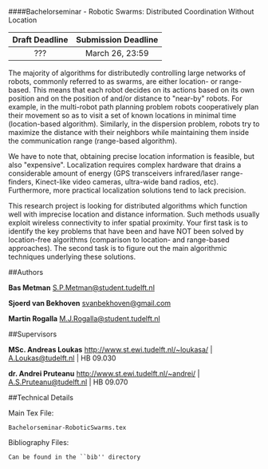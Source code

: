 ####Bachelorseminar - Robotic Swarms: Distributed Coordination Without Location

| Draft Deadline        | Submission Deadline  |
|:---------------------:|:--------------------:|
| ???                   | March 26, 23:59      |

The majority of algorithms for distributedly controlling large networks of robots, commonly referred to as swarms, are either location- or range-based. This means that each robot decides on its actions based on its own position and on the position of and/or distance to "near-by" robots. For example, in the multi-robot path planning problem robots cooperatively plan their movement so as to visit a set of known locations in minimal time (location-based algorithm). Similarly, in the dispersion problem, robots try to maximize the distance with their neighbors while maintaining them inside the communication range (range-based algorithm). 

We have to note that, obtaining precise location information is feasible, but also "expensive". Localization requires complex hardware that drains a considerable amount of energy (GPS transceivers  infrared/laser range-finders, Kinect-like video cameras, ultra-wide band radios, etc). Furthermore, more practical localization solutions tend to lack precision.

This research project is looking for distributed algorithms which function well with imprecise location and distance information. Such methods usually exploit wireless connectivity to infer spatial proximity. Your first task is to identify the key problems that have been and have NOT been solved by location-free algorithms (comparison to location- and range-based approaches). The second task is to figure out the main algorithmic techniques underlying these solutions. 

##Authors

**Bas Metman** S.P.Metman@student.tudelft.nl

**Sjoerd van Bekhoven** svanbekhoven@gmail.com

**Martin Rogalla** M.J.Rogalla@student.tudelft.nl

##Supervisors

**MSc. Andreas Loukas** http://www.st.ewi.tudelft.nl/~loukasa/ | A.Loukas@tudelft.nl | HB 09.030

**dr. Andrei Pruteanu** http://www.st.ewi.tudelft.nl/~andrei/ | A.S.Pruteanu@tudelft.nl | HB 09.070

##Technical Details

Main Tex File:

    Bachelorseminar-RoboticSwarms.tex
    
Bibliography Files:

    Can be found in the ``bib'' directory


